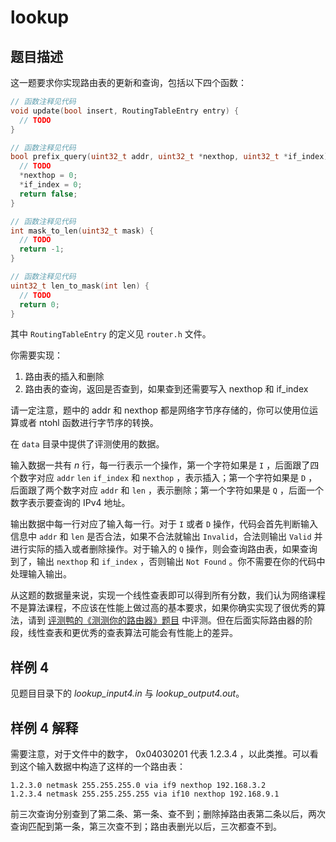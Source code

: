 # lookup

## 题目描述

这一题要求你实现路由表的更新和查询，包括以下四个函数：

```cpp
// 函数注释见代码
void update(bool insert, RoutingTableEntry entry) {
  // TODO
}

// 函数注释见代码
bool prefix_query(uint32_t addr, uint32_t *nexthop, uint32_t *if_index) {
  // TODO
  *nexthop = 0;
  *if_index = 0;
  return false;
}

// 函数注释见代码
int mask_to_len(uint32_t mask) {
  // TODO
  return -1;
}

// 函数注释见代码
uint32_t len_to_mask(int len) {
  // TODO
  return 0;
}
```

其中 `RoutingTableEntry` 的定义见 `router.h` 文件。

你需要实现：

1. 路由表的插入和删除
2. 路由表的查询，返回是否查到，如果查到还需要写入 nexthop 和 if_index

请一定注意，题中的 addr 和 nexthop 都是网络字节序存储的，你可以使用位运算或者 ntohl 函数进行字节序的转换。

在 `data` 目录中提供了评测使用的数据。

输入数据一共有 $n$ 行，每一行表示一个操作，第一个字符如果是 `I` ，后面跟了四个数字对应 `addr` `len` `if_index` 和 `nexthop` ，表示插入；第一个字符如果是 `D` ，后面跟了两个数字对应 `addr` 和 `len` ，表示删除；第一个字符如果是 `Q` ，后面一个数字表示要查询的 IPv4 地址。

输出数据中每一行对应了输入每一行。对于 `I` 或者 `D` 操作，代码会首先判断输入信息中 `addr` 和 `len` 是否合法，如果不合法就输出 `Invalid`，合法则输出 `Valid` 并进行实际的插入或者删除操作。对于输入的 `Q` 操作，则会查询路由表，如果查询到了，输出 `nexthop` 和 `if_index` ，否则输出 `Not Found` 。你不需要在你的代码中处理输入输出。

从这题的数据量来说，实现一个线性查表即可以得到所有分数，我们认为网络课程不是算法课程，不应该在性能上做过高的基本要求，如果你确实实现了很优秀的算法，请到 [评测鸭的《测测你的路由器》题目](https://duck.ac/problem/router32) 中评测。但在后面实际路由器的阶段，线性查表和更优秀的查表算法可能会有性能上的差异。

## 样例 4

见题目目录下的 *lookup_input4.in* 与 *lookup_output4.out*。

## 样例 4 解释

需要注意，对于文件中的数字， 0x04030201 代表 1.2.3.4 ，以此类推。可以看到这个输入数据中构造了这样的一个路由表：

```text
1.2.3.0 netmask 255.255.255.0 via if9 nexthop 192.168.3.2
1.2.3.4 netmask 255.255.255.255 via if10 nexthop 192.168.9.1
```

前三次查询分别查到了第二条、第一条、查不到；删除掉路由表第二条以后，两次查询匹配到第一条，第三次查不到；路由表删光以后，三次都查不到。
